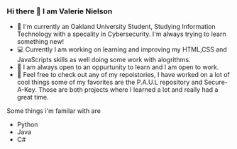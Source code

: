 ### Hi there 👋 I am Valerie Nielson
- 📖 I'm currently an Oakland University Student, Studying Information Technology with a specality in Cybersecurity. I'm always trying to learn something new!
- 💻 Currently I am working on learning and improving my HTML,CSS and JavaScripts skills as well doing some work with alogrithms. 
- 🧠 I am always open to an oppurtunity to learn and I am open to work.
- 🦀 Feel free to check out any of my repoistories, I have worked on a lot of cool things some of my favorites are the P.A.U.L repository and Secure-A-Key. Those are both projects where
I learned a lot and really had a great time.

Some things i'm familar with are 
- Python
- Java
- C#

<!--
**SKel1817/SKel1817** is a ✨ _special_ ✨ repository because its `README.md` (this file) appears on your GitHub profile.

Here are some ideas to get you started:

- 🔭 I’m currently working on ...
- 🌱 I’m currently learning ...
- 👯 I’m looking to collaborate on ...
- 🤔 I’m looking for help with ...
- 💬 Ask me about ...
- 📫 How to reach me: ...
- 😄 Pronouns: ...
- ⚡ Fun fact: ...
-->
